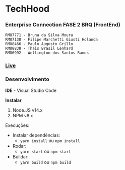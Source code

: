 # TechHood

### Enterprise Connection FASE 2 BRQ (FrontEnd)

```
RM87771 - Bruna da Silva Moura
RM87138 - Filipe Marchetti Giusti Holanda
RM88466 - Paulo Augusto Grillo
RM88838 - Thais Brasil Lenhard
RM86992 - Wellington dos Santos Ramos
```

### [Live](https://techhood-fase2-enterprise-connection-qu7gn555a-filipemholanda.vercel.app)

### Desenvolvimento

**IDE** - Visual Studio Code

**Instalar**

1. Node.JS v14.x
2. NPM v8.x

Execuções:

- Instalar dependências:
  - `yarn install` ou `npm install`
- Rodar:
  - `yarn start` ou `npm start`
- Buildar:
  - `yarn build` ou `npm build`
